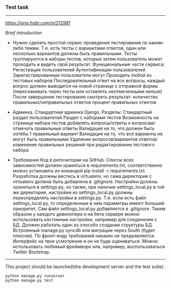 ### Test task

---

*https://qna.habr.com/q/212981*

*Brief introduction*

- Нужно сделать простой сервис проведения тестирования по каким-либо темам. Т.е. есть тесты с вариантами ответов,
один или несколько вариантов должны быть правильными.
Тесты группируются в наборы тестов, которые затем пользователь может проходить и видеть свой результат.
Функциональные части сервиса:
Регистрация пользователей
Аутентификация пользователей
Зарегистрированные пользователи могут
Проходить любой из тестовых наборов
Последовательный ответ на все вопросы, каждый вопрос должен выводится на новой странице с отправкой формы
(перескакивать через тесты или оставлять неотмеченными нельзя)
После завершения тестирования смотреть результат:
количество правильных/неправильных ответов
процент правильных ответов

- Админка. Стандартная админка Django. Разделы:
Стандартный раздел пользователей
Раздел с наборами тестов
Возможность на странице набора тестов добавлять вопросы/ответы к вопросам/отмечать правильные ответы
Валидация на то, что должен быть хотябы 1 правильный вариант
Валидация на то, что все варианты не могут быть правильными
Удаление вопросов/вариантов ответов/изменение правильных решений при редактировании тестового набора

- Требования
Код в репозитории на GitHub.
Список всех зависимостей должен храниться в requirements.txt,
соответственно можно установить их командой pip install -r requirements.txt.
Разработка должны вестись в virtualenv, но сама директория с virtualenv должна быть добавлена в .gitignore.
Настройки должны храниться в settings.py, но также, при наличии settings_local.py в той же директории,
настройки из settings_local.py должны переопределять настройки в settings.py. Т.е. если есть файл settings_local.py,
то определенные в нем параметры имеют больший приоритет. Сам файл settings_local.py добавляется в .gitignore.
Таким образом у каждого девелопера и на бета сервере можно использовать кастомные настройки,
например для соединения с БД.
Должен работать один из способо создания структуры БД.
Встроенный manage.py syncdb или миграции через South (будет плюсом).
По фронт-енду требований никаких не предъявляется. Интерфейс на твое усмотрение и он не буде оцениваться.
Можно использовать любимый фреймворк или, например, воспользоваться Twitter Bootstrap.


- - - 


This project should be launched(the development server and the test suite):


```
python manage.py runserver
python manage.py test
```
